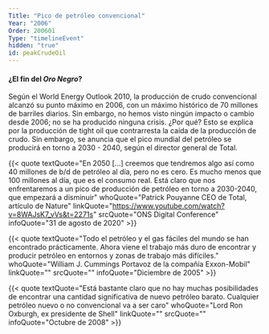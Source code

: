 ```yaml
---
Title: "Pico de petróleo convencional"
Year: "2006"
Order: 200601
Type: "timelineEvent"
hidden: "true"
id: peakCrudeOil
---
```


#### ¿El fin del _Oro Negro_?

Según el World Energy Outlook 2010, la producción de crudo convencional alcanzó su punto máximo en 2006, con un máximo histórico de 70 millones de barriles diarios. Sin embargo, no hemos visto ningún impacto o cambio desde 2006; no se ha producido ninguna crisis. ¿Por qué? Esto se explica por la producción de tight oil que contrarresta la caída de la producción de crudo. Sin embargo, se anuncia que el pico mundial del petróleo se producirá en torno a 2030 - 2040, según el director general de Total.

{{< quote textQuote="En 2050 [...] creemos que tendremos algo así como 40 millones de b/d de petróleo al día, pero no es cero. Es mucho menos que 100 millones al día, que es el consumo real. Está claro que nos enfrentaremos a un pico de producción de petróleo en torno a 2030-2040, que empezará a disminuir" whoQuote="Patrick Pouyanne CEO de Total, artículo de Nature" linkQuote="https://www.youtube.com/watch?v=8WAJsK7_vVs&t=2271s" srcQuote="ONS Digital Conference" infoQuote="31 de agosto de 2020" >}}

{{< quote textQuote="Todo el petróleo y el gas fáciles del mundo se han encontrado prácticamente. Ahora viene el trabajo más duro de encontrar y producir petróleo en entornos y zonas de trabajo más difíciles." whoQuote="William J. Cummings Portavoz de la compañía Exxon-Mobil" linkQuote="" srcQuote="" infoQuote="Diciembre de 2005" >}}

{{< quote textQuote="Está bastante claro que no hay muchas posibilidades de encontrar una cantidad significativa de nuevo petróleo barato. Cualquier petróleo nuevo o no convencional va a ser caro" whoQuote="Lord Ron Oxburgh, ex presidente de Shell" linkQuote="" srcQuote="" infoQuote="Octubre de 2008" >}}
